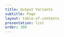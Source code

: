 ```yaml
---
title: Output Variants
subtitle: Page
layout: table-of-contents
presentation: list
order: 300
---
```





